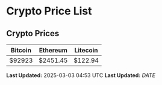 # Crypto Price List

## Crypto Prices
| Bitcoin | Ethereum | Litecoin |
| ------- | -------- | -------- |
| $92923 | $2451.45 | $122.94 |
**Last Updated:** 2025-03-03 04:53 UTC
**Last Updated:** $DATE$
